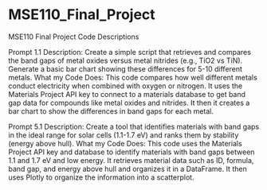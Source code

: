 # MSE110_Final_Project

MSE110 Final Project Code Descriptions

Prompt 1.1
Description: Create a simple script that retrieves and compares the band gaps of metal oxides versus metal nitrides (e.g., TiO2 vs TiN). Generate a basic bar chart showing these differences for 5-10 different metals.
What my Code Does: This code compares how well different metals conduct electricity when combined with oxygen or nitrogen. It uses the Materials Project API key to connect to a materials database to get band gap data for compounds like metal oxides and nitrides. It then it creates a bar chart to show the differences in band gaps for each metal.


Prompt 5.1
Description: Create a tool that identifies materials with band gaps in the ideal range for solar cells (1.1-1.7 eV) and ranks them by stability (energy above hull).
What my Code Does: This code uses the Materials Project API key and database to identify materials with band gaps between 1.1 and 1.7 eV and low energy. It retrieves material data such as ID, formula, band gap, and energy above hull and organizes it in a DataFrame. It then uses Plotly to organize the information into a scatterplot.


